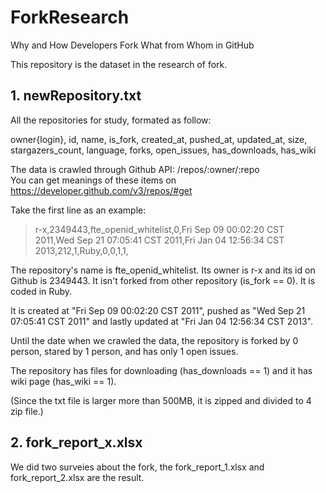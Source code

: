 # ForkResearch
Why and How Developers Fork What from Whom in GitHub

This repository is the dataset in the research of fork.

## 1. newRepository.txt

All the repositories for study, formated as follow:

owner{login}, id, name, is_fork, created_at, pushed_at, updated_at, size, stargazers_count, language, forks, open_issues, has_downloads, has_wiki

The data is crawled through Github API: /repos/:owner/:repo  
You can get meanings of these items on https://developer.github.com/v3/repos/#get

Take the first line as an example:
> r-x,2349443,fte_openid_whitelist,0,Fri Sep 09 00:02:20 CST 2011,Wed Sep 21 07:05:41 CST 2011,Fri Jan 04 12:56:34 CST 2013,212,1,Ruby,0,0,1,1,

The repository's name is fte_openid_whitelist. Its owner is r-x and its id on Github is 2349443. It isn't forked from other repository (is_fork == 0). It is coded in Ruby.

It is created at "Fri Sep 09 00:02:20 CST 2011", pushed as "Wed Sep 21 07:05:41 CST 2011" and lastly updated at "Fri Jan 04 12:56:34 CST 2013".

Until the date when we crawled the data, the repository is forked by 0 person, stared by 1 person, and has only 1 open issues.

The repository has files for downloading (has_downloads == 1) and it has wiki page (has_wiki == 1).

(Since the txt file is larger more than 500MB, it is zipped and divided to 4 zip file.)

## 2. fork_report_x.xlsx

We did two surveies about the fork, the fork_report_1.xlsx and fork_report_2.xlsx are the result.

